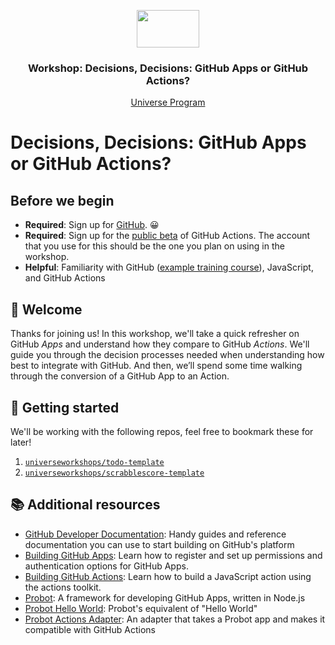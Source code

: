<p align="center">
  <img src="https://user-images.githubusercontent.com/3791941/31036931-072760fe-a534-11e7-8cd7-0565bdc2727c.png" width="100" height="60">

  <h3 align="center">Workshop: Decisions, Decisions: GitHub Apps or GitHub Actions?<br></h3>

  <p align="center">
    <a href="https://githubuniverse.com/">Universe Program</a>
  </p>
</p>

# Decisions, Decisions: GitHub Apps or GitHub Actions?

## Before we begin
* **Required**: Sign up for [GitHub](https://github.com/join?source=header-home). 😀
* **Required**: Sign up for the [public beta](https://github.com/features/actions) of GitHub Actions. The account that you use for this should be the one you plan on using in the workshop.
* **Helpful**: Familiarity with GitHub ([example training course](https://lab.github.com/githubtraining/introduction-to-github)), JavaScript, and GitHub Actions

## :wave: Welcome

Thanks for joining us! In this workshop, we'll take a quick refresher on GitHub _Apps_ and understand how they compare to GitHub _Actions_. We'll guide you through the decision processes needed when understanding how best to integrate with GitHub. And then, we’ll spend some time walking through the conversion of a GitHub App to an Action.

## :bookmark: Getting started

We'll be working with the following repos, feel free to bookmark these for later!

1. [`universeworkshops/todo-template`](https://github.com/universeworkshops/todo-template)
1. [`universeworkshops/scrabblescore-template`](https://github.com/universeworkshops/scrabblescore-template)

## :books: Additional resources
- [GitHub Developer Documentation](https://developer.github.com/): Handy guides and reference documentation you can use to start building on GitHub's platform
- [Building GitHub Apps](https://developer.github.com/apps/building-github-apps/): Learn how to register and set up permissions and authentication options for GitHub Apps.
- [Building GitHub Actions](https://help.github.com/en/github/automating-your-workflow-with-github-actions/building-actions): Learn how to build a JavaScript action using the actions toolkit.
- [Probot](https://probot.github.io/): A framework for developing GitHub Apps, written in Node.js
- [Probot Hello World](https://probot.github.io/docs/hello-world/): Probot's equivalent of "Hello World"
- [Probot Actions Adapter](https://github.com/probot/actions-adapter): An adapter that takes a Probot app and makes it compatible with GitHub Actions
